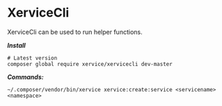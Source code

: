 XerviceCli
====

XerviceCli can be used to run helper functions.  


***Install***
```
# Latest version
composer global require xervice/xervicecli dev-master
```


***Commands:***
```
~/.composer/vendor/bin/xervice xervice:create:service <servicename> <namespace>
```

